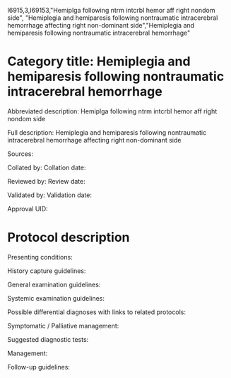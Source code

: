 I6915,3,I69153,"Hemiplga following ntrm intcrbl hemor aff right nondom side", "Hemiplegia and hemiparesis following nontraumatic intracerebral hemorrhage affecting right non-dominant side","Hemiplegia and hemiparesis following nontraumatic intracerebral hemorrhage"
# Category title: Hemiplegia and hemiparesis following nontraumatic intracerebral hemorrhage

Abbreviated description: Hemiplga following ntrm intcrbl hemor aff right nondom side

Full description: Hemiplegia and hemiparesis following nontraumatic intracerebral hemorrhage affecting right non-dominant side

Sources:

Collated by:
Collation date:

Reviewed by:
Review date:

Validated by:
Validation date:

Approval UID:

# Protocol description

Presenting conditions:

History capture guidelines:

General examination guidelines:

Systemic examination guidelines:

Possible differential diagnoses with links to related protocols:

Symptomatic / Palliative management:

Suggested diagnostic tests:

Management:

Follow-up guidelines:
